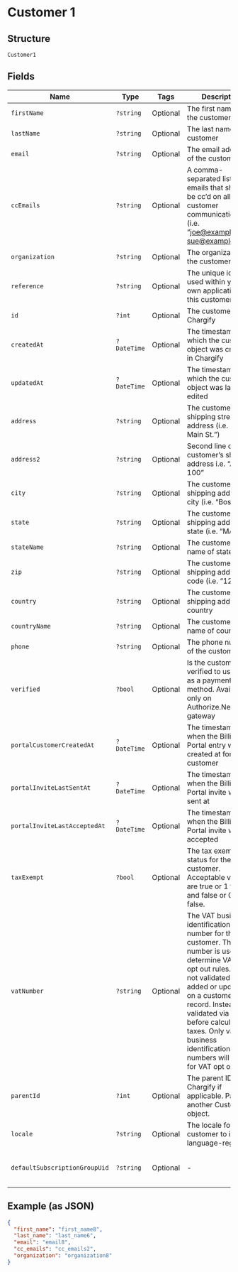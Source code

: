 
# Customer 1

## Structure

`Customer1`

## Fields

| Name | Type | Tags | Description | Getter | Setter |
|  --- | --- | --- | --- | --- | --- |
| `firstName` | `?string` | Optional | The first name of the customer | getFirstName(): ?string | setFirstName(?string firstName): void |
| `lastName` | `?string` | Optional | The last name of the customer | getLastName(): ?string | setLastName(?string lastName): void |
| `email` | `?string` | Optional | The email address of the customer | getEmail(): ?string | setEmail(?string email): void |
| `ccEmails` | `?string` | Optional | A comma-separated list of emails that should be cc’d on all customer communications (i.e. “joe@example.com, sue@example.com”) | getCcEmails(): ?string | setCcEmails(?string ccEmails): void |
| `organization` | `?string` | Optional | The organization of the customer | getOrganization(): ?string | setOrganization(?string organization): void |
| `reference` | `?string` | Optional | The unique identifier used within your own application for this customer | getReference(): ?string | setReference(?string reference): void |
| `id` | `?int` | Optional | The customer ID in Chargify | getId(): ?int | setId(?int id): void |
| `createdAt` | `?DateTime` | Optional | The timestamp in which the customer object was created in Chargify | getCreatedAt(): ?\DateTime | setCreatedAt(?\DateTime createdAt): void |
| `updatedAt` | `?DateTime` | Optional | The timestamp in which the customer object was last edited | getUpdatedAt(): ?\DateTime | setUpdatedAt(?\DateTime updatedAt): void |
| `address` | `?string` | Optional | The customer’s shipping street address (i.e. “123 Main St.”) | getAddress(): ?string | setAddress(?string address): void |
| `address2` | `?string` | Optional | Second line of the customer’s shipping address i.e. “Apt. 100” | getAddress2(): ?string | setAddress2(?string address2): void |
| `city` | `?string` | Optional | The customer’s shipping address city (i.e. “Boston”) | getCity(): ?string | setCity(?string city): void |
| `state` | `?string` | Optional | The customer’s shipping address state (i.e. “MA”) | getState(): ?string | setState(?string state): void |
| `stateName` | `?string` | Optional | The customer's full name of state | getStateName(): ?string | setStateName(?string stateName): void |
| `zip` | `?string` | Optional | The customer’s shipping address zip code (i.e. “12345”) | getZip(): ?string | setZip(?string zip): void |
| `country` | `?string` | Optional | The customer shipping address country | getCountry(): ?string | setCountry(?string country): void |
| `countryName` | `?string` | Optional | The customer's full name of country | getCountryName(): ?string | setCountryName(?string countryName): void |
| `phone` | `?string` | Optional | The phone number of the customer | getPhone(): ?string | setPhone(?string phone): void |
| `verified` | `?bool` | Optional | Is the customer verified to use ACH as a payment method. Available only on Authorize.Net gateway | getVerified(): ?bool | setVerified(?bool verified): void |
| `portalCustomerCreatedAt` | `?DateTime` | Optional | The timestamp of when the Billing Portal entry was created at for the customer | getPortalCustomerCreatedAt(): ?\DateTime | setPortalCustomerCreatedAt(?\DateTime portalCustomerCreatedAt): void |
| `portalInviteLastSentAt` | `?DateTime` | Optional | The timestamp of when the Billing Portal invite was last sent at | getPortalInviteLastSentAt(): ?\DateTime | setPortalInviteLastSentAt(?\DateTime portalInviteLastSentAt): void |
| `portalInviteLastAcceptedAt` | `?DateTime` | Optional | The timestamp of when the Billing Portal invite was last accepted | getPortalInviteLastAcceptedAt(): ?\DateTime | setPortalInviteLastAcceptedAt(?\DateTime portalInviteLastAcceptedAt): void |
| `taxExempt` | `?bool` | Optional | The tax exempt status for the customer. Acceptable values are true or 1 for true and false or 0 for false. | getTaxExempt(): ?bool | setTaxExempt(?bool taxExempt): void |
| `vatNumber` | `?string` | Optional | The VAT business identification number for the customer. This number is used to determine VAT tax opt out rules. It is not validated when added or updated on a customer record. Instead, it is validated via VIES before calculating taxes. Only valid business identification numbers will allow for VAT opt out. | getVatNumber(): ?string | setVatNumber(?string vatNumber): void |
| `parentId` | `?int` | Optional | The parent ID in Chargify if applicable. Parent is another Customer object. | getParentId(): ?int | setParentId(?int parentId): void |
| `locale` | `?string` | Optional | The locale for the customer to identify language-region | getLocale(): ?string | setLocale(?string locale): void |
| `defaultSubscriptionGroupUid` | `?string` | Optional | - | getDefaultSubscriptionGroupUid(): ?string | setDefaultSubscriptionGroupUid(?string defaultSubscriptionGroupUid): void |

## Example (as JSON)

```json
{
  "first_name": "first_name8",
  "last_name": "last_name6",
  "email": "email8",
  "cc_emails": "cc_emails2",
  "organization": "organization8"
}
```

